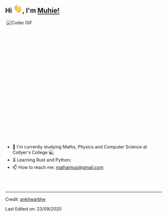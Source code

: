 ## Hi <img src="https://github.com/ankitwarbhe/ankitwarbhe/blob/master/Hi.gif" width="29px">, I'm [Muhie!](https://ankitwarbhe.github.io) 
 
 

<img align="right" src="https://github.com/ankitwarbhe/ankitwarbhe/blob/master/developer.gif" alt="Coder GIF" width="500" height="400">







- :telescope: I'm currently studying Maths, Physics and Computer Science at Collyer's College 💻;
- :hourglass_flowing_sand: Learning Rust and Python;
- 📫 How to reach me: malhaimus@gmail.com
<br><br><br><br>


----
Credit: [ankitwarbhe](https://github.com/ankitwarbhe)

Last Edited on: 23/09/2020
